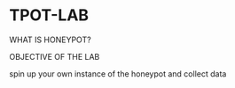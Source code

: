 # TPOT-LAB

WHAT IS HONEYPOT?

OBJECTIVE OF THE LAB

spin up your own instance of the honeypot and collect data 
